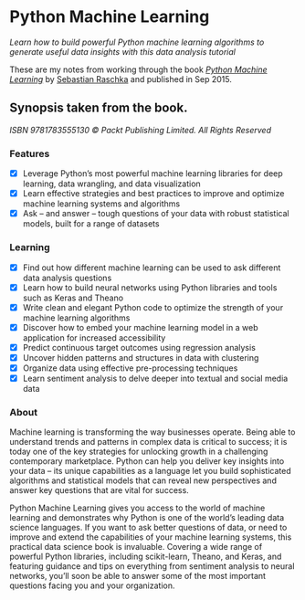 # Python Machine Learning
*Learn how to build powerful Python machine learning algorithms to generate useful data insights with this data analysis tutorial*

These are my notes from working through the book
[*Python Machine Learning*](https://www.packtpub.com/big-data-and-business-intelligence/python-machine-learning)
by [Sebastian Raschka](https://twitter.com/rasbt)
and published in Sep 2015.

## Synopsis taken from the book.
*ISBN 9781783555130 © Packt Publishing Limited. All Rights Reserved*

### Features

- [x] Leverage Python’s most powerful machine learning libraries for deep learning, data wrangling, and data visualization
- [x] Learn effective strategies and best practices to improve and optimize machine learning systems and algorithms
- [x] Ask – and answer – tough questions of your data with robust statistical models, built for a range of datasets

### Learning

- [x] Find out how different machine learning can be used to ask different data analysis questions
- [x] Learn how to build neural networks using Python libraries and tools such as Keras and Theano
- [x] Write clean and elegant Python code to optimize the strength of your machine learning algorithms
- [x] Discover how to embed your machine learning model in a web application for increased accessibility
- [x] Predict continuous target outcomes using regression analysis
- [x] Uncover hidden patterns and structures in data with clustering
- [x] Organize data using effective pre-processing techniques
- [x] Learn sentiment analysis to delve deeper into textual and social media data

### About

Machine learning is transforming the way businesses operate. Being able to understand trends and patterns in complex data is critical to success; it is today one of the key strategies for unlocking growth in a challenging contemporary marketplace. Python can help you deliver key insights into your data – its unique capabilities as a language let you build sophisticated algorithms and statistical models that can reveal new perspectives and answer key questions that are vital for success.

Python Machine Learning gives you access to the world of machine learning and demonstrates why Python is one of the world’s leading data science languages. If you want to ask better questions of data, or need to improve and extend the capabilities of your machine learning systems, this practical data science book is invaluable. Covering a wide range of powerful Python libraries, including scikit-learn, Theano, and Keras, and featuring guidance and tips on everything from sentiment analysis to neural networks, you’ll soon be able to answer some of the most important questions facing you and your organization.


